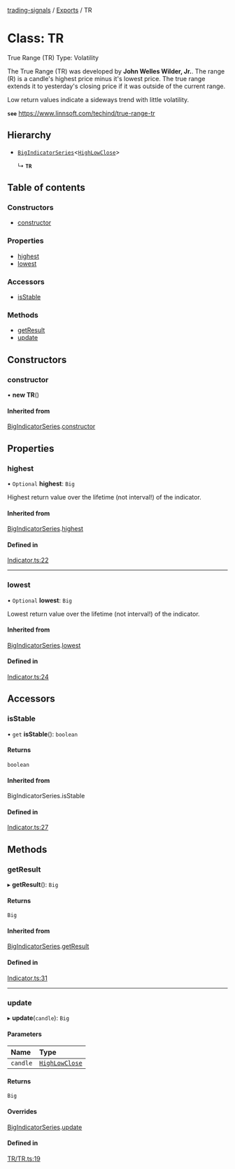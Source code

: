 [trading-signals](../README.md) / [Exports](../modules.md) / TR

# Class: TR

True Range (TR) Type: Volatility

The True Range (TR) was developed by **John Welles Wilder, Jr.**. The range (R) is a candle's highest price minus it's lowest price. The true range extends it to yesterday's closing price if it was outside of the current range.

Low return values indicate a sideways trend with little volatility.

**`see`** https://www.linnsoft.com/techind/true-range-tr

## Hierarchy

- [`BigIndicatorSeries`](BigIndicatorSeries.md)<[`HighLowClose`](../modules.md#highlowclose)\>

  ↳ **`TR`**

## Table of contents

### Constructors

- [constructor](TR.md#constructor)

### Properties

- [highest](TR.md#highest)
- [lowest](TR.md#lowest)

### Accessors

- [isStable](TR.md#isstable)

### Methods

- [getResult](TR.md#getresult)
- [update](TR.md#update)

## Constructors

### constructor

• **new TR**()

#### Inherited from

[BigIndicatorSeries](BigIndicatorSeries.md).[constructor](BigIndicatorSeries.md#constructor)

## Properties

### highest

• `Optional` **highest**: `Big`

Highest return value over the lifetime (not interval!) of the indicator.

#### Inherited from

[BigIndicatorSeries](BigIndicatorSeries.md).[highest](BigIndicatorSeries.md#highest)

#### Defined in

[Indicator.ts:22](https://github.com/bennycode/trading-signals/blob/95cb489/src/Indicator.ts#L22)

---

### lowest

• `Optional` **lowest**: `Big`

Lowest return value over the lifetime (not interval!) of the indicator.

#### Inherited from

[BigIndicatorSeries](BigIndicatorSeries.md).[lowest](BigIndicatorSeries.md#lowest)

#### Defined in

[Indicator.ts:24](https://github.com/bennycode/trading-signals/blob/95cb489/src/Indicator.ts#L24)

## Accessors

### isStable

• `get` **isStable**(): `boolean`

#### Returns

`boolean`

#### Inherited from

BigIndicatorSeries.isStable

#### Defined in

[Indicator.ts:27](https://github.com/bennycode/trading-signals/blob/95cb489/src/Indicator.ts#L27)

## Methods

### getResult

▸ **getResult**(): `Big`

#### Returns

`Big`

#### Inherited from

[BigIndicatorSeries](BigIndicatorSeries.md).[getResult](BigIndicatorSeries.md#getresult)

#### Defined in

[Indicator.ts:31](https://github.com/bennycode/trading-signals/blob/95cb489/src/Indicator.ts#L31)

---

### update

▸ **update**(`candle`): `Big`

#### Parameters

| Name     | Type                                         |
| :------- | :------------------------------------------- |
| `candle` | [`HighLowClose`](../modules.md#highlowclose) |

#### Returns

`Big`

#### Overrides

[BigIndicatorSeries](BigIndicatorSeries.md).[update](BigIndicatorSeries.md#update)

#### Defined in

[TR/TR.ts:19](https://github.com/bennycode/trading-signals/blob/95cb489/src/TR/TR.ts#L19)
